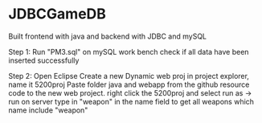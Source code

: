 # JDBCGameDB
Built frontend with java and backend with JDBC and mySQL

Step 1: Run "PM3.sql" on mySQL work bench
check if all data have been inserted successfully

Step 2: Open Eclipse
Create a new Dynamic web proj in project explorer, name it 5200proj
Paste folder java and webapp from the github resource code to the new web project.
right click the 5200proj and select run as -> run on server
type in "weapon" in the name field to get all weapons which name include "weapon"

